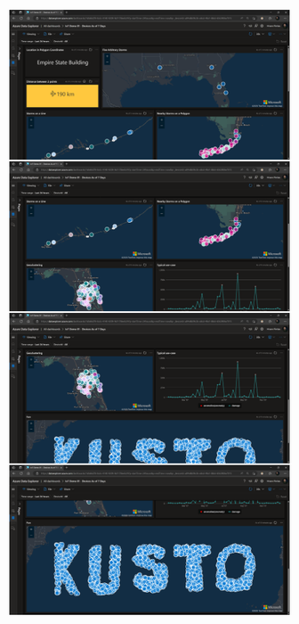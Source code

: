 ![Geospatial-ADXDashboard-Samples1.png](Geospatial-ADXDashboard-Samples1.png)
![Geospatial-ADXDashboard-Samples2.png](Geospatial-ADXDashboard-Samples2.png)
![Geospatial-ADXDashboard-Samples3.png](Geospatial-ADXDashboard-Samples3.png)
![Geospatial-ADXDashboard-Samples4.png](Geospatial-ADXDashboard-Samples4.png)
